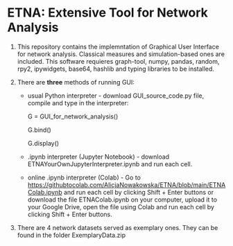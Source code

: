 # ETNA: Extensive Tool for Network Analysis
1. This repository contains the implemntation of Graphical User Interface for network analysis. Classical measures and simulation-based ones are included. This software requieres graph-tool, numpy, pandas, random, rpy2, ipywidgets, base64, hashlib and typing libraries to be installed.

2. There are **three** methods of running GUI: 
    * usual Python interpreter - download GUI_source_code.py file, compile and type in the interpreter:

      G = GUI_for_network_analysis()

      G.bind()

      G.display()

    * .ipynb interpreter (Jupyter Notebook) - download ETNAYourOwnJupyterInterpreter.ipynb and run each cell.
    * online .ipynb interpreter (Colab) - Go to https://githubtocolab.com/AlicjaNowakowska/ETNA/blob/main/ETNAColab.ipynb and run each cell by clicking Shift + Enter buttons or download the file ETNAColab.ipynb on your computer, upload it to your Google Drive, open the file using Colab and run each cell by clicking Shift + Enter buttons. 

3. There are 4 network datasets served as exemplary ones. They can be found in the folder ExemplaryData.zip


